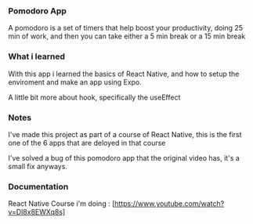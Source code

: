 ### Pomodoro App

A pomodoro is a set of timers that help boost your productivity, doing 25 min of work, and then you can take either a 5 min break or a 15 min break

### What i learned

With this app i learned the basics of React Native, and how to setup the enviroment and make an app using Expo.

A little bit more about hook, specifically the useEffect

### Notes

I've made this project as part of a course of React Native, this is the first one of the 6 apps that are deloyed in that course

I've solved a bug of this pomodoro app that the original video has, it's a small fix anyways.

### Documentation

React Native Course i'm doing : [https://www.youtube.com/watch?v=Dl8x8EWXq8s]